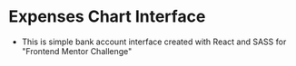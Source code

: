 # Expenses Chart Interface
- This is simple bank account interface created with React and SASS for "Frontend Mentor Challenge"
